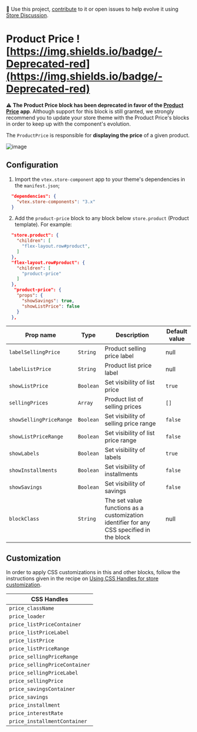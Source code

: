 📢 Use this project, [contribute](https://github.com/vtex-apps/store-components) to it or open issues to help evolve it using [Store Discussion](https://github.com/vtex-apps/store-discussion). 

# Product Price ![https://img.shields.io/badge/-Deprecated-red](https://img.shields.io/badge/-Deprecated-red)

:warning: **The Product Price block has been deprecated in favor of the [Product Price](https://vtex.io/docs/components/all/vtex.product-price@1.3.0/) app**. Although support for this block is still granted, we strongly recommend you to update your store theme with the Product Price's blocks in order to keep up with the component's evolution.

The `ProductPrice` is responsible for **displaying the price** of a given product.

![image](https://user-images.githubusercontent.com/284515/70233684-d3ad1100-173d-11ea-8582-4acf52263521.png)

## Configuration

1. Import the `vtex.store-component` app to your theme's dependencies in the `manifest.json`;

```json
  "dependencies": {
    "vtex.store-components": "3.x"
  }
```

2. Add the `product-price` block to any block below `store.product` (Product template). For example:

```json
  "store.product": {
    "children": [
      "flex-layout.row#product",
    ]
  },
  "flex-layout.row#product": {
    "children": [
      "product-price"
    ]
  },
   "product-price": {
    "props": {
      "showSavings": true,
      "showListPrice": false
    }
  },
```

| Prop name               | Type      | Description                           | Default value |
| ----------------------- | --------- | ------------------------------------- | ------------- |
| `labelSellingPrice`     | `String`  | Product selling price label           | null          |
| `labelListPrice`        | `String`  | Product list price label              | null          |
| `showListPrice`         | `Boolean` | Set visibility of list price          | `true`          |
| `sellingPrices`         | `Array`   | Product list of selling prices        | `[]`            |
| `showSellingPriceRange` | `Boolean` | Set visibility of selling price range | `false`         |
| `showListPriceRange`    | `Boolean` | Set visibility of list price range    | `false`         |
| `showLabels`            | `Boolean` | Set visibility of labels              | `true`          |
| `showInstallments`      | `Boolean` | Set visibility of installments        | `false`         |
| `showSavings`           | `Boolean` | Set visibility of savings             | `false`         |
| `blockClass`            | `String`  | The set value functions as a customization identifier for any CSS specified in the block | null | 

## Customization

In order to apply CSS customizations in this and other blocks, follow the instructions given in the recipe on [Using CSS Handles for store customization](https://vtex.io/docs/recipes/style/using-css-handles-for-store-customization).

| CSS Handles                 |
| -------------------------- |
| `price_className` |
| `price_loader` |
| `price_listPriceContainer` |
| `price_listPriceLabel` |
| `price_listPrice` |
| `price_listPriceRange` |
| `price_sellingPriceRange` |
| `price_sellingPriceContainer` |
| `price_sellingPriceLabel` |
| `price_sellingPrice` |
| `price_savingsContainer` |
| `price_savings` |
| `price_installment` |
| `price_interestRate` |
| `price_installmentContainer` |
